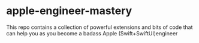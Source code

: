 # apple-engineer-mastery
This repo contains a collection of powerful extensions and bits of code that can help you as you become a badass Apple (Swift+SwiftUI)engineer
